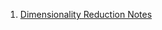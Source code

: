 1. [Dimensionality Reduction Notes](https://sathvik-chowdary-veerapaneni.notion.site/Dimensionality-Reduction-2b696da4b92645f79de5b3da319a88ac)
